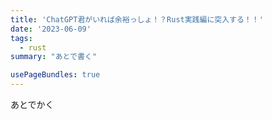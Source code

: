 ```yaml
---
title: 'ChatGPT君がいれば余裕っしょ！？Rust実践編に突入する！！'
date: '2023-06-09'
tags:
  - rust
summary: "あとで書く"

usePageBundles: true
---
```


あとでかく
